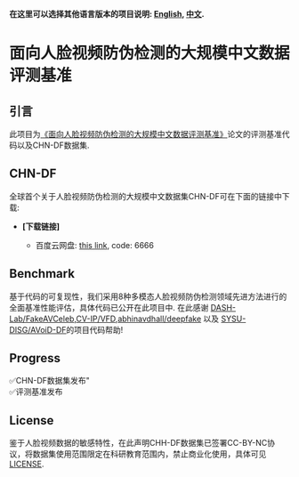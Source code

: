 **在这里可以选择其他语言版本的项目说明: [English](README.md), [中文](README_zh.md).**
# 面向人脸视频防伪检测的大规模中文数据评测基准
## 引言
此项目为[《面向人脸视频防伪检测的大规模中文数据评测基准》](https://chinaxiv.org/abs/202401.00241)论文的评测基准代码以及CHN-DF数据集.
## CHN-DF
全球首个关于人脸视频防伪检测的大规模中文数据集CHN-DF可在下面的链接中下载:
   - **[下载链接]**
     
     - 百度云网盘: [this link](https://pan.baidu.com/s/1DqKtDQBw20dd9Ry1gzkTXg), code: 6666
## Benchmark
基于代码的可复现性，我们采用8种多模态人脸视频防伪检测领域先进方法进行的全面基准性能评估，具体代码已公开在此项目中.
在此感谢 [DASH-Lab/FakeAVCeleb](https://github.com/DASH-Lab/FakeAVCeleb),[CV-IP/VFD](https://github.com/CV-IP/VFD),[abhinavdhall/deepfake](https://github.com/abhinavdhall/deepfake) 以及 [SYSU-DISG/AVoiD-DF](https://github.com/SYSU-DISG/AVoiD-DF)的项目代码帮助!
## Progress

<div>✅CHN-DF数据集发布"</div>
<div>✅评测基准发布</div>

## License
鉴于人脸视频数据的敏感特性，在此声明CHH-DF数据集已签署CC-BY-NC协议，将数据集使用范围限定在科研教育范围内，禁止商业化使用，具体可见[LICENSE](https://creativecommons.org/licenses/by-nc/4.0/).
